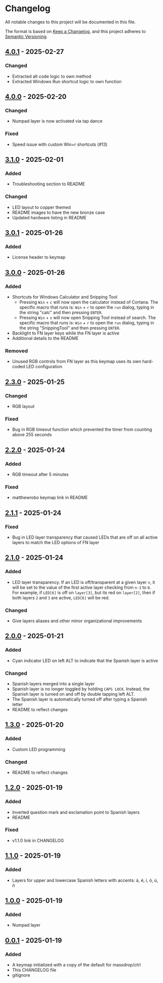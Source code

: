 # Changelog

All notable changes to this project will be documented in this file.

The format is based on [Keep a Changelog](https://keepachangelog.com/en/1.1.0/),
and this project adheres to [Semantic Versioning](https://semver.org/spec/v2.0.0.html).

## [4.0.1] - 2025-02-27

### Changed

- Extracted alt code logic to own method
- Extracted Windows Run shortcut logic to own function

## [4.0.0] - 2025-02-20

### Changed

- Numpad layer is now activated via tap dance

### Fixed

- Speed issue with custom Win+r shortcuts (#13)

## [3.1.0] - 2025-02-01

### Added

- Troubleshooting section to README

### Changed

- LED layout to copper themed
- README images to have the new bronze case 
- Updated hardware listing in README

## [3.0.1] - 2025-01-26

### Added

- License header to keymap

## [3.0.0] - 2025-01-26

### Added

- Shortcuts for Windows Calculator and Snipping Tool
  - Pressing `Win` + `c` will now open the calculator instead of Cortana. The specific macro that runs is: `Win` + `r`
    to open the `run` dialog, typing in the string "calc" and then pressing `ENTER`.
  - Pressing `Win` + `s` will now open Snipping Tool instead of search. The specific macro that runs is: `Win` + `r` 
    to open the `run` dialog, typing in the string "SnippingTool" and then pressing `ENTER`.
- Backlight to FN layer keys while the FN layer is active
- Additional details to the README

### Removed

- Unused RGB controls from FN layer as this keymap uses its own hard-coded LED configuration

## [2.3.0] - 2025-01-25

### Changed

- RGB layout

### Fixed

- Bug in RGB timeout function which prevented the timer from counting above 255 seconds

## [2.2.0] - 2025-01-24

### Added

- RGB timeout after 5 minutes

### Fixed

- matthewrobo keymap link in README

## [2.1.1] - 2025-01-24

### Fixed

- Bug in LED layer transparency that caused LEDs that are off on all active layers to match the LED options of FN layer

## [2.1.0] - 2025-01-24

### Added

- LED layer transparency. If an LED is off/transparent at a given layer `n`, it will be set to the value of the first
  active layer checking from `n-1` to `0`. For example, if `LED[6]` is off on `layer[3]`, but its red on `layer[2]`, 
  then if both layers `2` and `3` are active, `LED[6]` will be red.

### Changed

- Give layers aliases and other minor organizational improvements

## [2.0.0] - 2025-01-21

### Added

- Cyan indicator LED on left ALT to indicate that the Spanish layer is active

### Changed

- Spanish layers merged into a single layer
- Spanish layer is no longer toggled by holding `CAPS LOCK`. Instead, the Spanish layer is turned on and off by
  double tapping left ALT.
- The Spanish layer is automatically turned off after typing a Spanish letter
- README to reflect changes

## [1.3.0] - 2025-01-20

### Added

- Custom LED programming

### Changed

- README to reflect changes

## [1.2.0] - 2025-01-19

### Added

- Inverted question mark and exclamation point to Spanish layers
- README

### Fixed

- v1.1.0 link in CHANGELOG

## [1.1.0] - 2025-01-19

### Added

- Layers for upper and lowercase Spanish letters with accents: á, é, í, ó, ú, ñ

## [1.0.0] - 2025-01-19

### Added

- Numpad layer

## [0.0.1] - 2025-01-19

### Added

- A keymap initialized with a copy of the default for massdrop/ctrl
- This CHANGELOG file
- gitignore

[4.0.1]: https://github.com/jgmortim/massdrop-ctrl-keymap/compare/v4.0.0...v4.0.1
[4.0.0]: https://github.com/jgmortim/massdrop-ctrl-keymap/compare/v3.1.0...v4.0.0
[3.1.0]: https://github.com/jgmortim/massdrop-ctrl-keymap/compare/v3.0.1...v3.1.0
[3.0.1]: https://github.com/jgmortim/massdrop-ctrl-keymap/compare/v3.0.0...v3.0.1
[3.0.0]: https://github.com/jgmortim/massdrop-ctrl-keymap/compare/v2.3.0...v3.0.0
[2.3.0]: https://github.com/jgmortim/massdrop-ctrl-keymap/compare/v2.2.0...v2.3.0
[2.2.0]: https://github.com/jgmortim/massdrop-ctrl-keymap/compare/v2.1.1...v2.2.0
[2.1.1]: https://github.com/jgmortim/massdrop-ctrl-keymap/compare/v2.1.0...v2.1.1
[2.1.0]: https://github.com/jgmortim/massdrop-ctrl-keymap/compare/v2.0.0...v2.1.0
[2.0.0]: https://github.com/jgmortim/massdrop-ctrl-keymap/compare/v1.3.0...v2.0.0
[1.3.0]: https://github.com/jgmortim/massdrop-ctrl-keymap/compare/v1.2.0...v1.3.0
[1.2.0]: https://github.com/jgmortim/massdrop-ctrl-keymap/compare/v1.1.0...v1.2.0
[1.1.0]: https://github.com/jgmortim/massdrop-ctrl-keymap/compare/v1.0.0...v1.1.0
[1.0.0]: https://github.com/jgmortim/massdrop-ctrl-keymap/compare/v0.0.1...v1.0.0
[0.0.1]: https://github.com/jgmortim/massdrop-ctrl-keymap/releases/tag/v0.0.1
